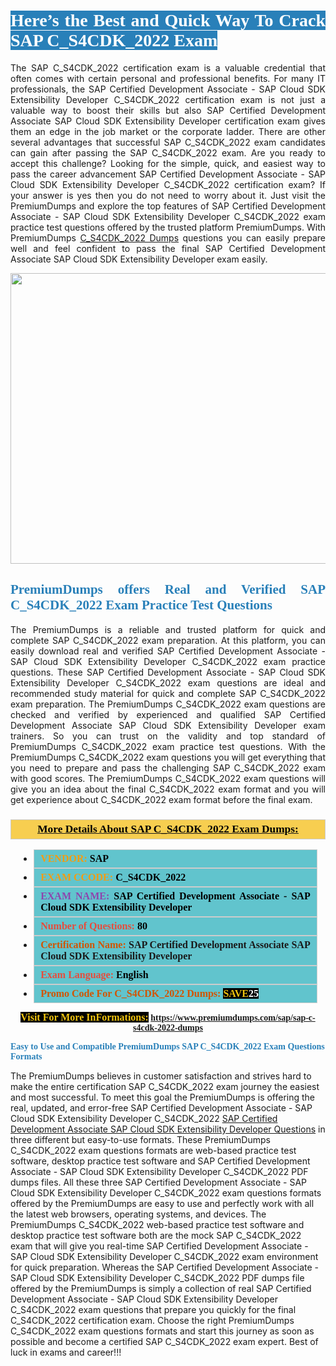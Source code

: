 <h1 style="text-align: justify;"><span style="color:#ffffff;"><span style="font-family:Georgia,serif;"><strong><span style="background-color:#2980b9;">Here’s the Best and Quick Way To Crack SAP C_S4CDK_2022 Exam</span></strong></span></span></h1>

<p style="text-align: justify;">The SAP C_S4CDK_2022 certification exam is a valuable credential that often comes with certain personal and professional benefits. For many IT professionals, the SAP Certified Development Associate - SAP Cloud SDK Extensibility Developer C_S4CDK_2022 certification exam is not just a valuable way to boost their skills but also SAP Certified Development Associate SAP Cloud SDK Extensibility Developer certification exam gives them an edge in the job market or the corporate ladder. There are other several advantages that successful SAP C_S4CDK_2022 exam candidates can gain after passing the SAP C_S4CDK_2022 exam. Are you ready to accept this challenge? Looking for the simple, quick, and easiest way to pass the career advancement SAP Certified Development Associate - SAP Cloud SDK Extensibility Developer C_S4CDK_2022 certification exam? If your answer is yes then you do not need to worry about it. Just visit the PremiumDumps and explore the top features of SAP Certified Development Associate - SAP Cloud SDK Extensibility Developer C_S4CDK_2022 exam practice test questions offered by the trusted platform PremiumDumps. With PremiumDumps <a href="https://www.premiumdumps.com/sap/sap-c-s4cdk-2022-dumps">C_S4CDK_2022 Dumps</a> questions you can easily prepare well and feel confident to pass the final SAP Certified Development Associate SAP Cloud SDK Extensibility Developer exam easily.</p>

<p style="text-align: center;"><a href="https://www.premiumdumps.com/sap/sap-c-s4cdk-2022-dumps"><img alt="" src="https://i.imgur.com/KJGzbJ2.jpeg" style="width: 700px; height: 465px;" /></a></p>

<h2 style="text-align: justify;"><span style="color:#2980b9;"><span style="font-family:Georgia,serif;"><strong>PremiumDumps offers Real and Verified SAP C_S4CDK_2022 Exam Practice Test Questions</strong></span></span></h2>

<p style="text-align: justify;">The PremiumDumps is a reliable and trusted platform for quick and complete SAP C_S4CDK_2022 exam preparation. At this platform, you can easily download real and verified SAP Certified Development Associate - SAP Cloud SDK Extensibility Developer C_S4CDK_2022 exam practice questions. These SAP Certified Development Associate - SAP Cloud SDK Extensibility Developer C_S4CDK_2022 exam questions are ideal and recommended study material for quick and complete SAP C_S4CDK_2022 exam preparation. The PremiumDumps C_S4CDK_2022 exam questions are checked and verified by experienced and qualified SAP Certified Development Associate SAP Cloud SDK Extensibility Developer exam trainers. So you can trust on the validity and top standard of PremiumDumps C_S4CDK_2022 exam practice test questions. With the PremiumDumps C_S4CDK_2022 exam questions you will get everything that you need to prepare and pass the challenging SAP C_S4CDK_2022 exam with good scores. The PremiumDumps C_S4CDK_2022 exam questions will give you an idea about the final C_S4CDK_2022 exam format and you will get experience about C_S4CDK_2022 exam format before the final exam.</p>

<h3 style="background: #f7ce50; border: 1px solid rgb(204, 204, 204); padding: 5px 10px; text-align: center;"><span style="font-family:Georgia,serif;"><u><u><span style="color:#000000;"><span style="font-size:11pt"><span style="line-height:normal"><b><span style="font-size:13.0pt"><span cambria="">More Details About SAP C_S4CDK_2022 Exam Dumps:</span></span></b></span></span></span></u></u></span></h3>

<ul>
	<li style="margin:0cm 10pt">
	<div style="background:#61c4cd; border: 1px solid rgb(204, 204, 204); padding: 5px 10px; text-align: justify;"><span style="font-family:Georgia,serif;"><span style="font-size:11pt"><span style="line-height:normal"><b><span style="font-size:12.0pt"><span new="" roman="" times=""><span style="color:#f39c12;">VENDOR:</span> <span style="color:#000000;">SAP</span></span></span></b></span></span></span></div>
	</li>
	<li style="margin:0cm 10pt">
	<div style="background: #61c4cd; border: 1px solid rgb(204, 204, 204); padding: 5px 10px; text-align: justify;"><span style="font-family:Georgia,serif;"><span style="font-size:11pt"><span style="line-height:normal"><b><span style="font-size:12.0pt"><span new="" roman="" times=""><span style="color:#f39c12;">EXAM CCODE:</span> <span style="color:#000000;">C_S4CDK_2022</span></span></span></b></span></span></span></div>
	</li>
	<li style="margin:0cm 10pt">
	<div style="background: #61c4cd; border: 1px solid rgb(204, 204, 204); padding: 5px 10px; text-align: justify;"><span style="font-family:Georgia,serif;"><span style="font-size:11pt"><span style="line-height:normal"><b><span style="font-size:12.0pt"><span new="" roman="" times=""><span style="color:#8e44ad;">EXAM NAME:</span> <span style="color:#000000;">SAP Certified Development Associate - SAP Cloud SDK Extensibility Developer</span></span></span></b></span></span></span></div>
	</li>
	<li style="margin:0cm 10pt">
	<div style="background: #61c4cd; border: 1px solid rgb(204, 204, 204); padding: 5px 10px;"><span style="font-family:Georgia,serif;"><span style="font-size:11pt"><span style="line-height:normal"><b><span style="font-size:12.0pt"><span new="" roman="" times=""><span style="color:#e74c3c;">Number of Questions:</span><span style="color:#000000;"><span style="color:#f1c40f;"> </span>80</span></span></span></b></span></span></span></div>
	</li>
	<li style="margin:0cm 10pt">
	<div style="background: #61c4cd; border: 1px solid rgb(204, 204, 204); padding: 5px 10px; text-align: justify;"><span style="font-family:Georgia,serif;"><span style="font-size:11pt"><span style="line-height:normal"><b><span style="font-size:12.0pt"><span new="" roman="" times=""><span style="color:#d35400;">Certification Name:</span> SAP Certified Development Associate SAP Cloud SDK Extensibility Developer</span></span></b></span></span></span></div>
	</li>
	<li style="margin:0cm 10pt">
	<div style="background: #61c4cd; border: 1px solid rgb(204, 204, 204); padding: 5px 10px; text-align: justify;"><span style="font-family:Georgia,serif;"><span style="font-size:11pt"><span style="line-height:normal"><b><span style="font-size:12.0pt"><span new="" roman="" times=""><span style="color:#e74c3c;">Exam Language:</span> <span style="color:#000000;">English</span></span></span></b></span></span></span></div>
	</li>
	<li style="margin:0cm 10pt">
	<div style="background: #61c4cd; border: 1px solid rgb(204, 204, 204); padding: 5px 10px;"><span style="font-family:Georgia,serif;"><span style="font-size:11pt"><span style="line-height:normal"><b><span style="font-size:12.0pt"><span new="" roman="" times=""><span style="color:#d35400;">Promo Code For C_S4CDK_2022 Dumps:</span><span style="color:#f1c40f;"> <span style="background-color:#000000;">SAVE</span></span><span style="color:#ffffff;"><span style="background-color:#000000;">25</span></span></span></span></b></span></span></span></div>
	</li>
</ul>

<p style="text-align: center;"><span style="font-family:Georgia,serif;"><strong><span style="font-size:16px;"><span style="color:#f1c40f;"><span style="background-color:#000000;">Visit For More InFormations:</span></span></span> <a href="https://www.premiumdumps.com/sap/sap-c-s4cdk-2022-dumps">https://www.premiumdumps.com/sap/sap-c-s4cdk-2022-dumps</a></strong></span></p>

<p><span style="color:#2980b9;"><span style="font-family:Georgia,serif;"><strong><strong><strong>Easy to Use and Compatible PremiumDumps SAP C_S4CDK_2022 Exam Questions Formats</strong></strong></strong></span></span></p>

<p>The PremiumDumps believes in customer satisfaction and strives hard to make the entire certification SAP C_S4CDK_2022 exam journey the easiest and most successful. To meet this goal the PremiumDumps is offering the real, updated, and error-free SAP Certified Development Associate - SAP Cloud SDK Extensibility Developer C_S4CDK_2022 <a href="https://www.premiumdumps.com/sap/sap-certified-development-associate-exam-dumps">SAP Certified Development Associate SAP Cloud SDK Extensibility Developer Questions</a> in three different but easy-to-use formats. These PremiumDumps C_S4CDK_2022 exam questions formats are web-based practice test software, desktop practice test software and SAP Certified Development Associate - SAP Cloud SDK Extensibility Developer C_S4CDK_2022 PDF dumps files. All these three SAP Certified Development Associate - SAP Cloud SDK Extensibility Developer C_S4CDK_2022 exam questions formats offered by the PremiumDumps are easy to use and perfectly work with all the latest web browsers, operating systems, and devices. The PremiumDumps C_S4CDK_2022 web-based practice test software and desktop practice test software both are the mock SAP C_S4CDK_2022 exam that will give you real-time SAP Certified Development Associate - SAP Cloud SDK Extensibility Developer C_S4CDK_2022 exam environment for quick preparation. Whereas the SAP Certified Development Associate - SAP Cloud SDK Extensibility Developer C_S4CDK_2022 PDF dumps file offered by the PremiumDumps is simply a collection of real SAP Certified Development Associate - SAP Cloud SDK Extensibility Developer C_S4CDK_2022 exam questions that prepare you quickly for the final C_S4CDK_2022 certification exam. Choose the right PremiumDumps C_S4CDK_2022 exam questions formats and start this journey as soon as possible and become a certified SAP C_S4CDK_2022 exam expert. Best of luck in exams and career!!!</p>
